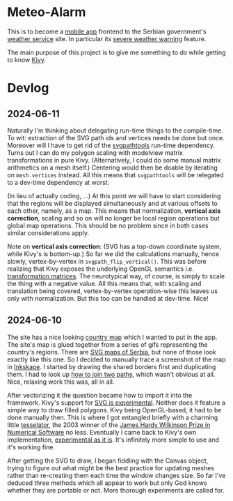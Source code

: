 # Meteo-Alarm

This is to become a [mobile app](https://kivy.org/) frontend to the Serbian government's [weather service](https://www.hidmet.gov.rs/) site. In particular its [severe weather warning](https://www.meteoalarm.rs/ciril/meteo_alarm.php) feature.

The main purpose of this project is to give me something to do while getting to know [Kivy](https://kivy.org/).

# Devlog

## 2024-06-11

Naturally I'm thinking about delegating run-time things to the compile-time. To wit: extraction of the SVG path ids and vertices needs be done but once. Moreover will I have to get rid of the [svgpathtools](https://pypi.org/project/svgpathtools/) run-time dependency. Turns out I can do my polygon scaling with modelview matrix transformations in pure Kivy. (Alternatively, I could do some manual matrix arithmetics on a mesh itself.) Centering would then be doable by iterating on `mesh.vertices` instead. All this means that `svgpathtools` will be relegated to a dev-time dependency at worst.

(In lieu of actually coding, ...) At this point we will have to start considering that the regions will be displayed simultaneously and at various offsets to each other, namely, as a map. This means that normalization, **vertical axis correction**, scaling and so on will no longer be local region operations but global map operations. This should be no problem since in both cases similar considerations apply.

Note on **vertical axis correction**: (SVG has a top-down coordinate system, while Kivy's is bottom-up.) So far we did the calculations manually, hence slowly, vertex-by-vertex in `svgpath_flip_vertical()`. This was before realizing that Kivy exposes the underlying OpenGL semantics i.e. [transformation matrices](http://www.opengl-tutorial.org/beginners-tutorials/tutorial-3-matrices/). The neurotypical way, of course, is simply to scale the thing with a negative value. All this means that, with scaling and translation being covered, vertex-by-vertex operation-wise this leaves us only with normalization. But this too can be handled at dev-time. Nice!

## 2024-06-10

The site has a nice looking [country map](https://www.meteoalarm.rs/ciril/meteo_alarm.php) which I wanted to put in the app. The site's map is glued together from a series of gifs representing the country's regions. There are [SVG maps of Serbia](https://commons.wikimedia.org/wiki/File:Statistical_regions_of_Serbia.svg), but none of those look exactly like this one. So I decided to manually trace a screenshot of the map in [Inkskape](https://inkscape.org/). I started by drawing the shared borders first and duplicating them. I had to look up [how to join two paths](https://graphicdesign.stackexchange.com/questions/46294/how-to-join-end-nodes-of-different-paths-in-inkscape#46360), which wasn't obvious at all. Nice, relaxing work this was, all in all.

After vectorizing it the question became how to import it into the framework. Kivy's support for [SVG is experimental](https://kivy.org/doc/stable/api-kivy.graphics.svg.html). Neither does it feature a simple way to draw filled polygons. Kivy being OpenGL-based, it had to be done manually then. This is where I got entangled briefly with a charming little [tesselator](http://www.cs.cmu.edu/~quake/triangle.html), the 2003 winner of the [James Hardy Wilkinson Prize in Numerical Software](https://en.wikipedia.org/wiki/J._H._Wilkinson_Prize_for_Numerical_Software) no less. Eventually I came back to Kivy's own implementation, [experimental as it is](https://kivy.org/doc/stable/api-kivy.graphics.tesselator.html). It's infinitely more simple to use and it's working fine.

After getting the SVG to draw, I began fiddling with the Canvas object, trying to figure out what might be the best practice for updating meshes rather than re-creating them each time the window changes size. So far I've deduced three methods which all appear to work but only God knows whether they are portable or not. More thorough experiments are called for.

